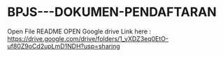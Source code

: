 # BPJS---DOKUMEN-PENDAFTARAN
Open File README
OPEN Google drive Link here : https://drive.google.com/drive/folders/1_vXDZ3eq0EtO-uf80Z9oCd2upLmD1NDH?usp=sharing
